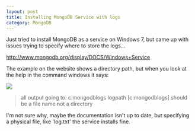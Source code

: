 ```yaml
---
layout: post
title: Installing MongoDB Service with logs
category: MongoDB
---
```


Just tried to install MongoDB as a service on Windows 7, but came up with issues trying to specify where to store the logs...

<http://www.mongodb.org/display/DOCS/Windows+Service>

The example on the website shows a directory path, but when you look at the help in the command windows it says:

![](/images/mongodb-install-1.png)

> all output going to: c:mongodblogs 
> logpath [c:mongodblogs] should be a file name not a directory

I'm not sure why, maybe the documentation isn't up to date, but specifying a physical file, like 'log.txt' the service installs fine.

